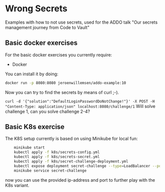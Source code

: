 # Wrong Secrets
Examples with how to not use secrets, used for the ADDO talk "Our secrets management journey from Code to Vault"


## Basic docker exercises

For the basic docker exercises you currently require:

- Docker

You can install it by doing:

```bash
docker run -p 8080:8080 jeroenwillemsen/addo-example:10
```

Now you can try to find the secrets by means of curl ;-).

`curl -d '{"solution":"DefaultLoginPasswordDoNotChange!"}' -X POST -H "Content-Type: application/json" localhost:8080/challenge/1`
Will solve challenge 1, can you solve challenge 2-4?

## Basic K8s exercise

The K8S setup currently is based on using Minikube for local fun:

```bash
    minikube start
    kubectl apply -f k8s/secrets-config.yml
    kubectl apply -f k8s/secrets-secret.yml
    kubectl apply -f k8s/secret-challenge-deployment.yml
    kubectl expose deployment secret-challenge --type=LoadBalancer --port=8080
    minikube service secret-challenge
```
now you can use the provided ip-address and port to further play with the K8s variant.

